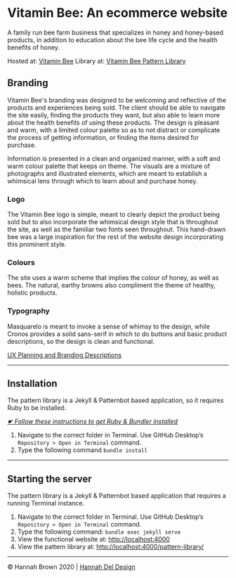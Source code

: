 # Vitamin Bee: An ecommerce website

A family run bee farm business that specializes in honey and honey-based products, in addition to education about the bee life cycle and the health benefits of honey.

Hosted at: [Vitamin Bee](https://lucid-liskov-8ad05f.netlify.com)
Library at: [Vitamin Bee Pattern Library](https://lucid-liskov-8ad05f.netlify.com/pattern-library/)

## Branding

Vitamin Bee's branding was designed to be welcoming and reflective of the products and experiences being sold. The client should be able to navigate the site easily, finding the products they want, but also able to learn more about the health benefits of using these products. The design is pleasant and warm, with a limited colour palette so as to not distract or complicate the process of getting information, or finding the items desired for purchase.

Information is presented in a clean and organized manner, with a soft and warm colour palette that keeps on theme. The visuals are a mixture of photographs and illustrated elements, which are meant to establish a whimsical lens through which to learn about and purchase honey.

### Logo

The Vitamin Bee logo is simple, meant to clearly depict the product being sold but to also incorporate the whimsical design style that is throughout the site, as well as the familiar two fonts seen throughout. This hand-drawn bee was a large inspiration for the rest of the website design incorporating this prominent style.

### Colours

The site uses a warm scheme that implies the colour of honey, as well as bees. The natural, earthy browns also compliment the theme of healthy, holistic products.

### Typography

Masquarelo is meant to invoke a sense of whimsy to the design, while Cronos provides a solid sans-serif in which to do buttons and basic product descriptions, so the design is clean and functional.

[UX Planning and Branding Descriptions](https://hannahbrown789686.invisionapp.com/board/Vitamin-Bee-ck5hhc0hb03mz0imzt6rhvgfx%3Fv=KO%2FNe%2F9QFq2golAnzQZJIg%253D%253D&linkshare=urlcopied?v=KO%2FNe%2F9QFq2golAnzQZJIg%3D%3D&linkshare=urlcopied)

---

## Installation

The pattern library is a Jekyll & Patternbot based application, so it requires Ruby to be installed.

[*☛ Follow these instructions to get Ruby & Bundler installed*](https://learn-the-web.algonquindesign.ca/courses/web-dev-4/install-more-developer-tools/)

1. Navigate to the correct folder in Terminal. Use GitHub Desktop’s `Repository > Open in Terminal` command.
2. Type the following command `bundle install`

---

## Starting the server

The pattern library is a Jekyll & Patternbot based application that requires a running Terminal instance.

1. Navigate to the correct folder in Terminal. Use GitHub Desktop’s `Repository > Open in Terminal` command.
2. Type the following command: `bundle exec jekyll serve`
3. View the functional website at: [http://localhost:4000](http://localhost:4000)
4. View the pattern library at: [http://localhost:4000/pattern-library/](http://localhost:4000/pattern-library/)

---

© Hannah Brown 2020 | [Hannah Del Design](#)
